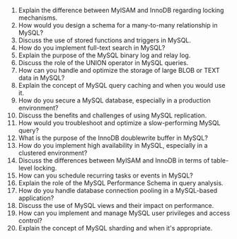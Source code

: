 1. Explain the difference between MyISAM and InnoDB regarding locking mechanisms.
2. How would you design a schema for a many-to-many relationship in MySQL?
3. Discuss the use of stored functions and triggers in MySQL.
4. How do you implement full-text search in MySQL?
5. Explain the purpose of the MySQL binary log and relay log.
6. Discuss the role of the UNION operator in MySQL queries.
7. How can you handle and optimize the storage of large BLOB or TEXT data in MySQL?
8. Explain the concept of MySQL query caching and when you would use it.
9. How do you secure a MySQL database, especially in a production environment?
10. Discuss the benefits and challenges of using MySQL replication.
11. How would you troubleshoot and optimize a slow-performing MySQL query?
12. What is the purpose of the InnoDB doublewrite buffer in MySQL?
13. How do you implement high availability in MySQL, especially in a clustered environment?
14. Discuss the differences between MyISAM and InnoDB in terms of table-level locking.
15. How can you schedule recurring tasks or events in MySQL?
16. Explain the role of the MySQL Performance Schema in query analysis.
17. How do you handle database connection pooling in a MySQL-based application?
18. Discuss the use of MySQL views and their impact on performance.
19. How can you implement and manage MySQL user privileges and access control?
20. Explain the concept of MySQL sharding and when it's appropriate.